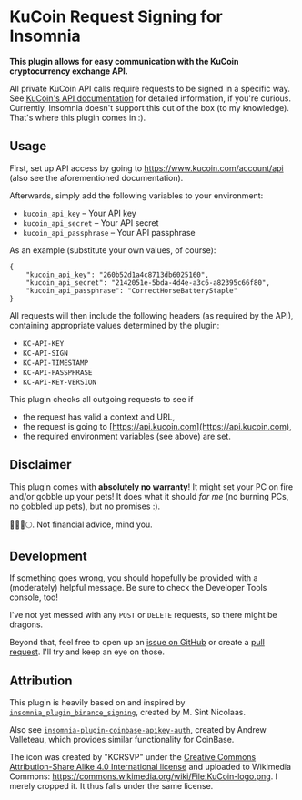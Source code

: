 # KuCoin Request Signing for Insomnia

**This plugin allows for easy communication with the KuCoin cryptocurrency exchange API.**

All private KuCoin API calls require requests to be signed in a specific way. See [KuCoin's API documentation](https://docs.kucoin.com/?lang=en_US#authentication) for detailed information, if you're curious. Currently, Insomnia doesn't support this out of the box (to my knowledge). That's where this plugin comes in :).

## Usage

First, set up API access by going to https://www.kucoin.com/account/api (also see the aforementioned documentation).

Afterwards, simply add the following variables to your environment:

* `kucoin_api_key` – Your API key
* `kucoin_api_secret` – Your API secret
* `kucoin_api_passphrase` – Your API passphrase

As an example (substitute your own values, of course):

```
{
    "kucoin_api_key": "260b52d1a4c8713db6025160",
    "kucoin_api_secret": "2142051e-5bda-4d4e-a3c6-a82395c66f80",
    "kucoin_api_passphrase": "CorrectHorseBatteryStaple"
}
```

All requests will then include the following headers (as required by the API), containing appropriate values determined by the plugin:

* `KC-API-KEY`
* `KC-API-SIGN`
* `KC-API-TIMESTAMP`
* `KC-API-PASSPHRASE`
* `KC-API-KEY-VERSION`

This plugin checks all outgoing requests to see if

* the request has valid a context and URL,
* the request is going to [https://api.kucoin.com](https://api.kucoin.com),
* the required environment variables (see above) are set.

## Disclaimer

This plugin comes with **absolutely no warranty**! It might set your PC on fire and/or gobble up your pets! It does what it should _for me_ (no burning PCs, no gobbled up pets), but no promises :).

💎🙌🚀🌕. Not financial advice, mind you.

## Development

If something goes wrong, you should hopefully be provided with a (moderately) helpful message. Be sure to check the Developer Tools console, too!

I've not yet messed with any `POST` or `DELETE` requests, so there might be dragons.

Beyond that, feel free to open up an [issue on GitHub](https://github.com/a4ff7810/insomnia-plugin-kucoin-signing/issues) or create a [pull request](https://github.com/a4ff7810/insomnia-plugin-kucoin-signing/pulls). I'll try and keep an eye on those.

## Attribution

This plugin is heavily based on and inspired by [`insomnia_plugin_binance_signing`](https://github.com/matthijssn/insomnia-plugin-bitvavo-signing), created by M. Sint Nicolaas.

Also see [`insomnia-plugin-coinbase-apikey-auth`](https://github.com/avallete/insomnia-plugin-coinbase-apikey-auth), created by Andrew Valleteau, which provides similar functionality for CoinBase.

The icon was created by "KCRSVP" under the [Creative Commons](https://en.wikipedia.org/wiki/en:Creative_Commons) [Attribution-Share Alike 4.0 International license](https://creativecommons.org/licenses/by-sa/4.0/deed.en) and uploaded to Wikimedia Commons: https://commons.wikimedia.org/wiki/File:KuCoin-logo.png. I merely cropped it. It thus falls under the same license.
